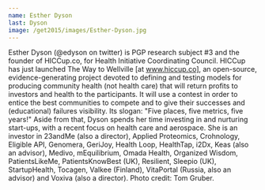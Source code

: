 ```yaml
---
name: Esther Dyson
last: Dyson
image: /get2015/images/Esther-Dyson.jpg
---
```


Esther Dyson (@edyson on twitter) is PGP research subject #3 and the founder of HICCup.co, for Health Initiative Coordinating Council. HICCup has just launched The Way to Wellville [at www.hiccup.co], an open-source, evidence-generating project devoted to defining and testing models for producing community health (not health care) that will return profits to investors and health to the participants. It will use a contest in order to entice the best communities to compete and to give their successes and (educational) failures visibility. Its slogan: "Five places, five metrics, five years!" Aside from that, Dyson spends her time investing in and nurturing start-ups, with a recent focus on health care and aerospace. She is an investor in 23andMe (also a director), Applied Proteomics, Crohnology, Eligible API, Genomera, GeriJoy, Health Loop, HealthTap, i2Dx, Keas (also an advisor), Medivo, mEquilibrium, Omada Health, Organized Wisdom, PatientsLikeMe, PatientsKnowBest (UK), Resilient, Sleepio (UK), StartupHealth, Tocagen, Valkee (Finland), VitaPortal (Russia, also an advisor) and Voxiva (also a director). Photo credit: Tom Gruber.
